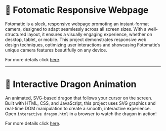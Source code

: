 # 📸 Fotomatic Responsive Webpage

Fotomatic is a sleek, responsive webpage promoting an instant-format camera, designed to adapt seamlessly across all screen sizes. With a well-structured layout, it ensures a visually engaging experience, whether on desktop, tablet, or mobile. This project demonstrates responsive web design techniques, optimizing user interactions and showcasing Fotomatic’s unique camera features beautifully on any device.

For more details click [here](Fotomatic_solution).

---

# 🐉 Interactive Dragon Animation

An animated, SVG-based dragon that follows your cursor on the screen. Built with HTML, CSS, and JavaScript, this project uses SVG graphics and real-time DOM manipulation to create a smooth, interactive experience. Open `interactive dragon.html` in a browser to watch the dragon in action!

For more details click [here](interactive_dragon).
